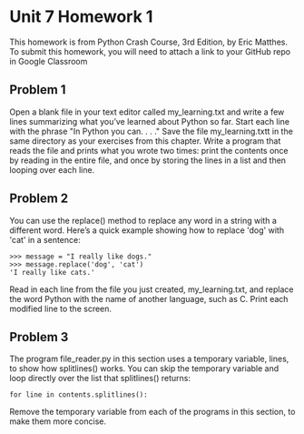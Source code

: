 # Unit 7 Homework 1

This homework is from Python Crash Course, 3rd Edition, by Eric Matthes. To submit this homework, you will need to attach a link to your GitHub repo in Google Classroom

## Problem 1
Open a blank file in your text editor called my_learning.txt and write a few lines summarizing what you’ve learned about Python so far. Start each line with the phrase "In Python you can. . . ."
Save the file my_learning.txtt in the same directory as your exercises from this chapter. Write a program that reads the file
and prints what you wrote two times: print the contents once by reading in the entire file, and once by storing the lines in a list and then looping over each line.

## Problem 2
You can use the replace() method to replace any word in a string with a different word. Here’s a quick example showing how to replace 'dog' with 'cat' in a sentence:
```
>>> message = "I really like dogs."
>>> message.replace('dog', 'cat')
'I really like cats.'
```
Read in each line from the file you just created, my_learning.txt, and replace the word Python with the name of another language, such as C. Print each modified line to the screen.

## Problem 3
The program file_reader.py in this section uses a temporary variable, lines, to show how splitlines() works. You can skip the temporary variable and loop directly over the list that splitlines() returns:

```for line in contents.splitlines():```

Remove the temporary variable from each of the programs in this section, to make them more concise.
